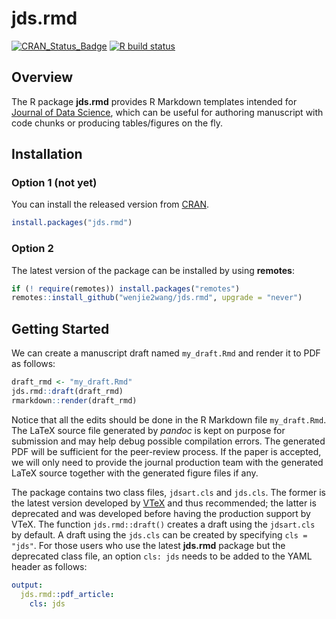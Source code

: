 # jds.rmd

[![CRAN_Status_Badge][r-pkg-badge]][cran-url]
[![R build status][gha-icon]][gha-url]


## Overview

The R package **jds.rmd** provides R Markdown templates intended for
[Journal of Data Science][jds-url], which can be useful for authoring
manuscript with code chunks or producing tables/figures on the fly.

## Installation

### Option 1 (not yet)

You can install the released version from [CRAN][cran-url].

```R
install.packages("jds.rmd")
```

### Option 2

The latest version of the package can be installed by using **remotes**:

```R
if (! require(remotes)) install.packages("remotes")
remotes::install_github("wenjie2wang/jds.rmd", upgrade = "never")
```

## Getting Started

We can create a manuscript draft named `my_draft.Rmd` and render it to PDF as
follows:

```R
draft_rmd <- "my_draft.Rmd"
jds.rmd::draft(draft_rmd)
rmarkdown::render(draft_rmd)
```

Notice that all the edits should be done in the R Markdown file `my_draft.Rmd`.
The LaTeX source file generated by *pandoc* is kept on purpose for submission
and may help debug possible compilation errors.
The generated PDF will be sufficient for the peer-review process.
If the paper is accepted, we will only need to provide the journal production
team with the generated LaTeX source together with the generated figure files if
any.


The package contains two class files, `jdsart.cls` and `jds.cls`.
The former is the latest version developed by [VTeX][jdsart-cls] and thus
recommended; the latter is deprecated and was developed before having the
production support by VTeX.
The function `jds.rmd::draft()` creates a draft using the `jdsart.cls` by
default.
A draft using the `jds.cls` can be created by specifying `cls = "jds"`.
For those users who use the latest **jds.rmd** package but the deprecated class
file, an option `cls: jds` needs to be added to the YAML header as follows:

```YAML
output:
  jds.rmd::pdf_article:
    cls: jds
```

[r-pkg-badge]: https://www.r-pkg.org/badges/version/jds.rmd
[cran-url]: https://CRAN.R-project.org/package=jds.rmd
[gha-icon]: https://github.com/wenjie2wang/jds.rmd/workflows/R-CMD-check/badge.svg
[gha-url]: https://github.com/wenjie2wang/jds.rmd/actions
[jds-url]: https://jds-online.org
[jdsart-cls]: https://github.com/vtex-soft/texsupport.ruc-jds
